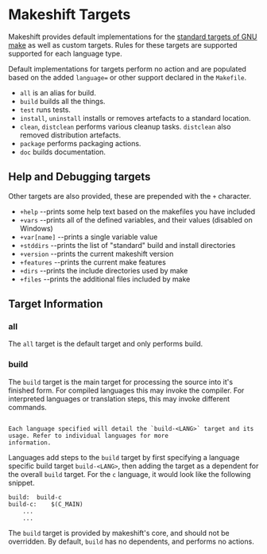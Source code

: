 # Makeshift Targets

Makeshift provides default implementations for the [standard targets of GNU make](https://www.gnu.org/software/make/manual/html_node/Standard-Targets.html)
as well as custom targets. Rules for these targets are supported supported for each language type.

Default implementations for targets perform no action and are populated based on the added `language=` or other support
declared in the `Makefile`.

- `all` is an alias for build.
- `build` builds all the things.
- `test` runs tests.
- `install`, `uninstall` installs or removes artefacts to a standard location.
- `clean`, `distclean` performs various cleanup tasks. `distclean` also removed distribution artefacts.
- `package` performs packaging actions.
- `doc` builds documentation.

## Help and Debugging targets

Other targets are also provided, these are prepended with the `+` character.

- `+help` --prints some help text based on the makefiles you have included
- `+vars` --prints all of the defined variables, and their values (disabled on Windows)
- `+var[name]` --prints a single variable value
- `+stddirs` --prints the list of "standard" build and install directories
- `+version` --prints the current makeshift version
- `+features` --prints the current make features
- `+dirs` --prints the include directories used by make
- `+files` --prints the additional files included by make

## Target Information

### all

The `all` target is the default target and only performs build.

### build

The `build` target is the main target for processing the source into it's finished form. For compiled languages this may
invoke the compiler. For interpreted languages or translation steps, this may invoke different commands.

```{seealso}

Each language specified will detail the `build-<LANG>` target and its usage. Refer to individual languages for more
information.

```

Languages add steps to the `build` target by first specifying a language specific build target `build-<LANG>`, then
adding the target as a dependent for the overall `build` target. For the `c` language, it would look like the following
snippet.

```make
build:	build-c
build-c:	$(C_MAIN)
	...
    ...
```

The `build` target is provided by makeshift's core, and should not be overridden. By default, `build` has no dependents,
and performs no actions.
